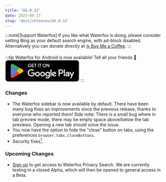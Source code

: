 ```yaml
---
title: 'G6.0.12'
date: 2023-04-17
slug: 'docs/releases/G6.0.12'
---
```


:::note[Support Waterfox]
If you like what Waterfox is doing, please consider setting Bing as your default search engine, with ad-block disabled.
Alternatively you can donate directly at [☕️ Buy Me a Coffee](https://www.buymeacoffee.com/waterfox).
:::

:::tip
Waterfox for Android is now available! Tell all your friends 📣
[![Get it on Google Play](../../../../assets/google-play-badge.png)](https://play.google.com/store/apps/details?id=net.waterfox.android.release)
:::

### Changes

- The Waterfox sidebar is now available by default. There have been many bug fixes an improvements since the previous release, thanks to everyone who reported them! Side note: There is a small bug where in tab preview mode, there may be empty space above/below the tab previews. Opening a new tab should solve the issue.
- You now have the option to hide the "close" button on tabs, using the preferences `browser.tabs.closeButtons`.
- Security fixes[<sup>1</sup>](https://www.mozilla.org/en-US/security/advisories/mfsa2024-19/).

### Upcoming Changes

- [Sign up](https://browserworks.typeform.com/to/E1KEJaKj) to get access to Waterfox Privacy Search. We are currently testing in a closed Alpha, which will then be opened to general access in a Beta.